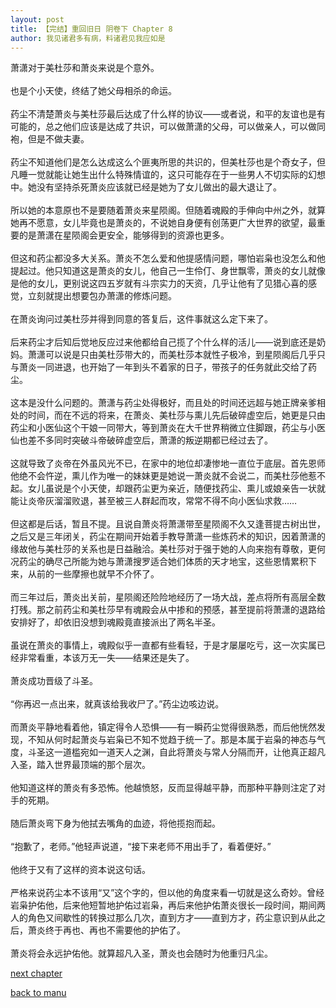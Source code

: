 ```yaml
---
layout: post
title: 【完结】重回旧日 阴卷下 Chapter 8
author: 我见诸君多有病，料诸君见我应如是
---
```




萧潇对于美杜莎和萧炎来说是个意外。<br><br>也是个小天使，终结了她父母相杀的命运。<br><br>药尘不清楚萧炎与美杜莎最后达成了什么样的协议——或者说，和平的友谊也是有可能的，总之他们应该是达成了共识，可以做萧潇的父母，可以做亲人，可以做同袍，但是不做夫妻。<br><br>药尘不知道他们是怎么达成这么个匪夷所思的共识的，但美杜莎也是个奇女子，但凡睡一觉就能让她生出什么特殊情谊的，这只可能存在于一些男人不切实际的幻想中。她没有坚持杀死萧炎应该就已经是她为了女儿做出的最大退让了。<br><br>所以她的本意原也不是要随着萧炎来星陨阁。但随着魂殿的手伸向中州之外，就算她再不愿意，女儿毕竟也是萧炎的，不说她自身便有创荡更广大世界的欲望，最重要的是萧潇在星陨阁会更安全，能够得到的资源也更多。<br><br>但这和药尘都没多大关系。萧炎不怎么爱和他提感情问题，哪怕岩枭也没怎么和他提起过。他只知道这是萧炎的女儿，他自己一生伶仃、身世飘零，萧炎的女儿就像是他的女儿，更别说这四五岁就有斗宗实力的天资，几乎让他有了见猎心喜的感觉，立刻就提出想要包办萧潇的修炼问题。<br><br>在萧炎询问过美杜莎并得到同意的答复后，这件事就这么定下来了。<br><br>后来药尘才后知后觉地反应过来他都给自己揽了个什么样的活儿——说到底还是奶妈。萧潇可以说是只由美杜莎带大的，而美杜莎本就性子极冷，到星陨阁后几乎只与萧炎一同进退，也开始了一年到头不着家的日子，带孩子的任务就此交给了药尘。<br><br>这本是没什么问题的。萧潇与药尘处得极好，而且处的时间还远超与她正牌亲爹相处的时间，而在不远的将来，在萧炎、美杜莎与熏儿先后破碎虚空后，她更是只由药尘和小医仙这个干娘一同带大，等到萧炎在大千世界稍微立住脚跟，药尘与小医仙也差不多同时突破斗帝破碎虚空后，萧潇的叛逆期都已经过去了。<br><br>这就导致了炎帝在外虽风光不已，在家中的地位却凄惨地一直位于底层。首先恩师他绝不会忤逆，熏儿作为唯一的妹妹更是她说一萧炎就不会说二，而美杜莎他惹不起。女儿虽说是个小天使，却跟药尘更为亲近，随便找药尘、熏儿或娘亲告一状就能让炎帝灰溜溜败退，甚至被三人群起而攻，常常不得不向小医仙求救……<br><br>但这都是后话，暂且不提。且说自萧炎将萧潇带至星陨阁不久又逢菩提古树出世，之后又是三年闭关，药尘在期间开始着手教导萧潇一些炼药术的知识，因着萧潇的缘故他与美杜莎的关系也是日益融洽。美杜莎对于强于她的人向来抱有尊敬，更何况药尘的确尽己所能为她与萧潇搜罗适合她们体质的天才地宝，这些恩情累积下来，从前的一些摩擦也就早不介怀了。<br><br>而三年过后，萧炎出关前，星陨阁还险险地经历了一场大战，差点将所有高层全数打残。那之前药尘和美杜莎早有魂殿会从中掺和的预感，甚至提前将萧潇的退路给安排好了，却依旧没想到魂殿竟直接派出了两名半圣。<br><br>虽说在萧炎的事情上，魂殿似乎一直都有些看轻，于是才屡屡吃亏，这一次实属已经非常看重，本该万无一失——结果还是失了。<br><br>萧炎成功晋级了斗圣。<br><br>“你再迟一点出来，就真该给我收尸了。”药尘边咳边说。<br><br>而萧炎平静地看着他，镇定得令人恐惧——有一瞬药尘觉得很熟悉，而后他恍然发现，不知从何时起萧炎与岩枭已不知不觉趋于统一了。那是本属于岩枭的神态与气度，斗圣这一道槛宛如一道天人之渊，自此将萧炎与常人分隔而开，让他真正超凡入圣，踏入世界最顶端的那个层次。<br><br>他知道这样的萧炎有多恐怖。他越愤怒，反而显得越平静，而那种平静则注定了对手的死期。<br><br>随后萧炎弯下身为他拭去嘴角的血迹，将他揽抱而起。<br><br>“抱歉了，老师。”他轻声说道，“接下来老师不用出手了，看着便好。”<br><br>他终于又有了这样的资本说这句话。<br><br>严格来说药尘本不该用“又”这个字的，但以他的角度来看一切就是这么奇妙。曾经岩枭护佑他，后来他短暂地护佑过岩枭，再后来他护佑萧炎很长一段时间，期间两人的角色又间歇性的转换过那么几次，直到方才——直到方才，药尘意识到从此之后，萧炎终于再也、再也不需要他的护佑了。<br><br>萧炎将会永远护佑他。就算超凡入圣，萧炎也会随时为他重归凡尘。

[next chapter](https://allforyanchen.github.io/2020/07/19/post-39-sub-4-chapter-9.html)

[back to manu](https://allforyanchen.github.io/2020/07/19/post-39.html)
